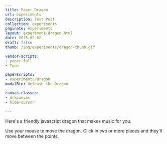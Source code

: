 ```yaml
---
title: Paper Dragon
url: experiments
description: Test Post
collection: experiments
paginate: experiments
layout: experiment-dragon.html
date: 2015-02-02
draft: false
thumb: /img/experiments/dragon-thumb.gif

vendor-scripts:
- paper-full
- Tone

paperscripts:
- experiments/dragon
modalBtn: Unleash the Dragon

canvas-classes:
- drkcanvas
- hide-cursor

---
```

Here's a friendly javascript dragon that makes music for you.

Use your mouse to move the dragon. Click in two or more places and they'll move between the points.

<!-- Code is on [GitHub](https://github.com/NiallNiall/dragon-browser) -->